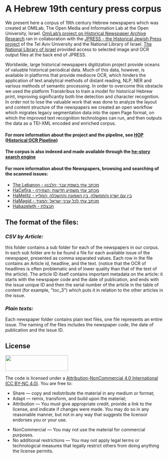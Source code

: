 # A Hebrew 19th century press corpus

We present here a corpus of 19th century Hebrew newspapers which was created at OMILab, The Open Media and Information Lab at the Open University, Israel. 
[OmiLab’s project on Historical Newspaper Archive Research](https://www.openu.ac.il/en/omilab/pages/historicalnewspaper.aspx) ran in collaboration with the [JPRESS - the Historical Jewish Press project](https://web.nli.org.il/sites/JPress/English) of the Tel Aviv University and the National Library of Israel. [The National Library of Israel](https://web.nli.org.il/sites/nli/english/pages/default.aspx) provided access to selected image and OCR output files at the back end of JPRESS. 

Worldwide, large historical newspapers digitization project provide oceans of valuable historical periodical data. Much of this data, however, is available in platforms that provide mediocre OCR, which hinders the application of text analytical methods of distant reading, NLP, NER and various methods of semantic processing. In order to overcome this obstacle we used the platform Transkribus to train a model for historical Hebrew print, improving significantly both line detection and character recognition. In order not to lose the valuable work that was done to analyze the layout and content structure of the newspapers we created an open workflow which migrates legacy segmentation data into the open Page format, on which the improved text recognition technologies can run, and then outputs the data as a TEI-XML encoded and enriched corpus.

#### For more information about the project and the pipeline, see [HOP (Historical OCR Pipeline)](https://github.com/omilab/historical_press/tree/master/OCR_Pipeline)

#### The corpus is also indexed and made available  through the [he-story search engine](https://www.openu.ac.il/he-story/index.html#/)


#### For more information about the Newspapers, browsing and searching of the scanned issues:
- [The Lebanon⁩ - ⁨הלבנון⁩⁩; מכתב עתי בשפת עבר](https://www.nli.org.il/en/newspapers/hlb)
- [HaCefira⁩ - ⁨הצפירה⁩⁩; מכתב עתי משמיע חדשות](https://www.nli.org.il/en/newspapers/hzf)
- [HaMelitz⁩ - ⁨המליץ⁩⁩; בין עם ישרון והממשלה, בין האמונה וההשכלה](https://www.nli.org.il/en/newspapers/hmz)
- [HaMagid⁩ - ⁨המגיד⁩⁩; מכתב עתי לכל עניני ישראל](https://www.nli.org.il/en/newspapers/mgd)
- [Habazeleth⁩ - חבצלת](https://www.nli.org.il/en/newspapers/hzt)


## The format of the files:

### *CSV by Article:*
this folder contains a sub folder for each of the newspapers in our corpus. In each sub folder are to be found a file for each available issue of the newspaper, presented as comma separated values. Each row in the file contains an Article id, headline, and the text. 
(notice that the OCR of headlines is often problematic and of lower quality than that of the text of the article).
The article ID itself contains important metadata on the article: it starts with the newspaper code and the date of publication, and ends with the issue unique ID and then the serial number of the article in the table of content (for example, "toc_3") which puts it in relation to the other articles in the issue.  

### *Plain texts:*
Each newspaper folder contains plain text files, one file represents an entire issue. The naming of the files includes the newspaper code, the date of publication and the issue ID. 

## License
<img src="https://github.com/yanirmr/historical_press/blob/master/OCR_Pipeline/images_for_tutorial/CC-BY-SA_icon.svg.png" width="200" height="50" />

The code is licensed under a [Attribution-NonCommercial 4.0 International (CC BY-NC 4.0)](https://creativecommons.org/licenses/by-nc/4.0/). You are free to:
* Share — copy and redistribute the material in any medium or format; 
* Adapt — remix, transform, and build upon the material; 
* Attribution — You must give appropriate credit, provide a link to the license, and indicate if changes were made. You may do so in any reasonable manner, but not in any way that suggests the licensor endorses you or your use.
- NonCommercial — You may not use the material for commercial purposes.
- No additional restrictions — You may not apply legal terms or technological measures that legally restrict others from doing anything the license permits.
